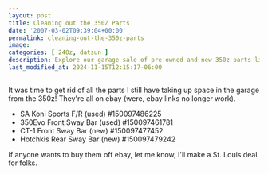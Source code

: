 ```yaml
---
layout: post
title: Cleaning out the 350Z Parts
date: '2007-03-02T09:39:04+00:00'
permalink: cleaning-out-the-350z-parts
image: 
categories: [ 240z, datsun ]
description: Explore our garage sale of pre-owned and new 350z parts listed on eBay! Contact us for special St. Louis deals.
last_modified_at: 2024-11-15T12:15:17-06:00
---
```


It was time to get rid of all the parts I still have taking up space in the garage from the 350z! They're all on ebay (were, ebay links no longer work). 


- SA Koni Sports F/R (used) #150097486225
- 350Evo Front Sway Bar (used) #150097461781
- CT-1 Front Sway Bar (new) #150097477452
- Hotchkis Rear Sway Bar (new) #150097479242


If anyone wants to buy them off ebay, let me know, I'll make a St. Louis deal for folks.




